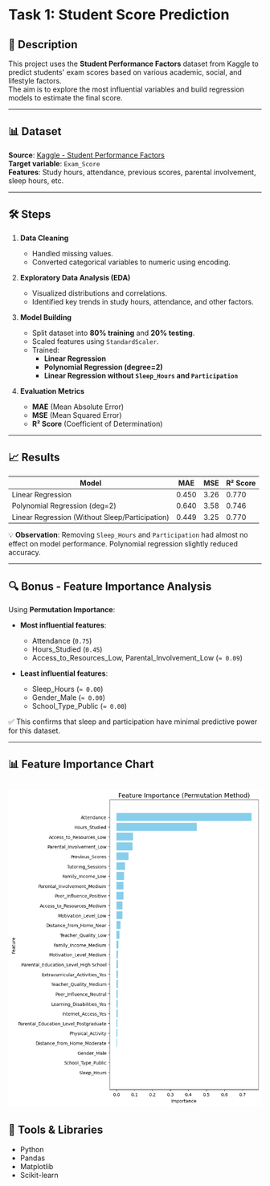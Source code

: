 # Task 1: Student Score Prediction

## 📌 Description
This project uses the **Student Performance Factors** dataset from Kaggle to predict students' exam scores based on various academic, social, and lifestyle factors.  
The aim is to explore the most influential variables and build regression models to estimate the final score.

---

## 📊 Dataset
**Source**: [Kaggle - Student Performance Factors](https://www.kaggle.com/datasets/lainguyn123/student-performance-fact)  
**Target variable**: `Exam_Score`  
**Features**: Study hours, attendance, previous scores, parental involvement, sleep hours, etc.

---

## 🛠 Steps
1. **Data Cleaning**
   - Handled missing values.
   - Converted categorical variables to numeric using  encoding.

2. **Exploratory Data Analysis (EDA)**
   - Visualized distributions and correlations.
   - Identified key trends in study hours, attendance, and other factors.

3. **Model Building**
   - Split dataset into **80% training** and **20% testing**.
   - Scaled features using `StandardScaler`.
   - Trained:
     - **Linear Regression**
     - **Polynomial Regression (degree=2)**
     - **Linear Regression without `Sleep_Hours` and `Participation`**

4. **Evaluation Metrics**
   - **MAE** (Mean Absolute Error)  
   - **MSE** (Mean Squared Error)  
   - **R² Score** (Coefficient of Determination)

---

## 📈 Results

| Model | MAE | MSE | R² Score |
|-------|-----|-----|----------|
| Linear Regression | 0.450 | 3.26 | 0.770 |
| Polynomial Regression (deg=2) | 0.640 | 3.58 | 0.746 |
| Linear Regression (Without Sleep/Participation) | 0.449 | 3.25 | 0.770 |

💡 **Observation**: Removing `Sleep_Hours` and `Participation` had almost no effect on model performance. Polynomial regression slightly reduced accuracy.

---

## 🔍 Bonus - Feature Importance Analysis
Using **Permutation Importance**:
- **Most influential features**:  
  - Attendance (`0.75`)  
  - Hours_Studied (`0.45`)  
  - Access_to_Resources_Low, Parental_Involvement_Low (`≈ 0.09`)
  
- **Least influential features**:  
  - Sleep_Hours (`≈ 0.00`)  
  - Gender_Male (`≈ 0.00`)  
  - School_Type_Public (`≈ 0.00`)

✅ This confirms that sleep and participation have minimal predictive power for this dataset.

---

## 📊 Feature Importance Chart
![Feature Importance Chart](feature_importance.png)
---

## 🧰 Tools & Libraries
- Python  
- Pandas  
- Matplotlib  
- Scikit-learn
